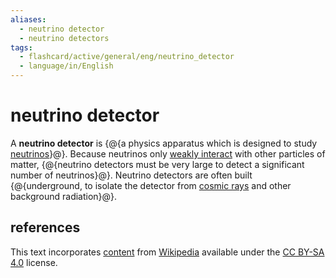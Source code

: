 ```yaml
---
aliases:
  - neutrino detector
  - neutrino detectors
tags:
  - flashcard/active/general/eng/neutrino_detector
  - language/in/English
---
```


# neutrino detector

A __neutrino detector__ is {@{a physics apparatus which is designed to study [neutrinos](neutrino.md)}@}. Because neutrinos only [weakly interact](weak%20interaction.md) with other particles of matter, {@{neutrino detectors must be very large to detect a significant number of neutrinos}@}. Neutrino detectors are often built {@{underground, to isolate the detector from [cosmic rays](cosmic%20ray.md) and other background radiation}@}. <!--SR:!2025-07-12,270,330!2025-08-01,287,330!2025-07-21,279,330-->

## references

This text incorporates [content](https://en.wikipedia.org/wiki/neutrino_detector) from [Wikipedia](Wikipedia.md) available under the [CC BY-SA 4.0](https://creativecommons.org/licenses/by-sa/4.0/) license.

